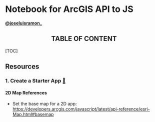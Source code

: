 # Notebook for ArcGIS API to JS

**[@joseluisramon_](https://about.me/joseluisramon)**



<h2 style="text-align: center"> TABLE OF CONTENT</h2>

[TOC]



## Resources

### 1. Create a Starter App ​[:link:](https://developers.arcgis.com/javascript/latest/guide/create-a-starter-app/)​



#### 2D Map References

* Set the base map for a 2D app:  https://developers.arcgis.com/javascript/latest/api-reference/esri-Map.html#basemap 